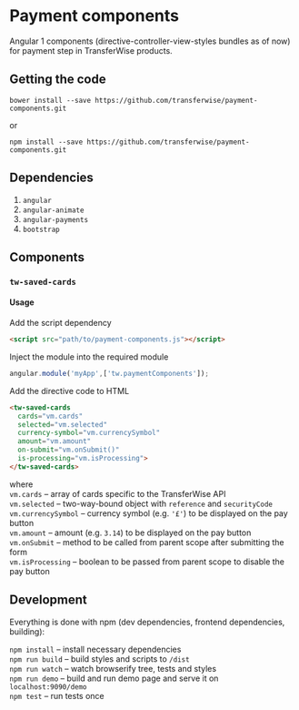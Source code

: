 # Payment components
Angular 1 components (directive-controller-view-styles bundles as of now) for payment step in TransferWise products.

## Getting the code

    bower install --save https://github.com/transferwise/payment-components.git
or

    npm install --save https://github.com/transferwise/payment-components.git

## Dependencies

1. `angular`
2. `angular-animate`
3. `angular-payments`
4. `bootstrap`

## Components

### `tw-saved-cards`

#### Usage

Add the script dependency
```html
<script src="path/to/payment-components.js"></script>
```

Inject the module into the required module
```js
angular.module('myApp',['tw.paymentComponents']);
```

Add the directive code to HTML
```html
<tw-saved-cards
  cards="vm.cards"
  selected="vm.selected"
  currency-symbol="vm.currencySymbol"
  amount="vm.amount"
  on-submit="vm.onSubmit()"
  is-processing="vm.isProcessing">
</tw-saved-cards>
```
where  
`vm.cards` – array of cards specific to the TransferWise API  
`vm.selected` – two-way-bound object with `reference` and `securityCode`  
`vm.currencySymbol` – currency symbol (e.g. `'£'`) to be displayed on the pay button  
`vm.amount` – amount (e.g. `3.14`) to be displayed on the pay button  
`vm.onSubmit` – method to be called from parent scope after submitting the form  
`vm.isProcessing` – boolean to be passed from parent scope to disable the pay button  

## Development

Everything is done with npm (dev dependencies, frontend dependencies, building):

`npm install` – install necessary dependencies  
`npm run build` – build styles and scripts to `/dist`  
`npm run watch` – watch browserify tree, tests and styles  
`npm run demo` – build and run demo page and serve it on `localhost:9090/demo`  
`npm test` – run tests once
